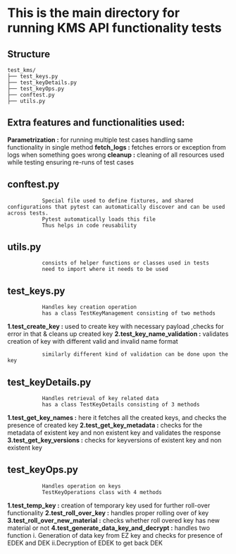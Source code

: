 # This is the main directory for running KMS API functionality tests

## Structure
```
test_kms/
├── test_keys.py       
├── test_keyDetails.py 
├── test_keyOps.py    
├── conftest.py       
├── utils.py
```

## Extra features and functionalities used:
  **Parametrization :** for running multiple test cases handling same functionality in single method 
  **fetch_logs      :** fetches errors or exception from logs when something goes wrong
  **cleanup         :** cleaning of all resources used while testing ensuring re-runs of test cases


## conftest.py
               Special file used to define fixtures, and shared configurations that pytest can automatically discover and can be used across tests.
               Pytest automatically loads this file
               Thus helps in code reusability

## utils.py
               consists of helper functions or classes used in tests
               need to import where it needs to be used

## test_keys.py 
               Handles key creation operation
               has a class TestKeyManagement consisting of two methods 
  **1.test_create_key          :**  used to create key with necessary payload ,checks for error in that & cleans up created key
  **2.test_key_name_validation :**  validates creation of key with different valid and invalid name format 

               similarly different kind of validation can be done upon the key

## test_keyDetails.py
               Handles retrieval of key related data
               has a class TestKeyDetails consisting of 3 methods
  **1.test_get_key_names    :** here it fetches all the created keys, and checks the presence of created key
  **2.test_get_key_metadata :** checks for the metadata of existent key and non existent key and validates the response
  **3.test_get_key_versions :** checks for keyversions of existent key and non existent key

## test_keyOps.py
               Handles operation on keys
               TestKeyOperations class with 4 methods
  **1.test_temp_key               :**   creation of temporary key used for further roll-over functionality
  **2.test_roll_over_key          :**   handles proper rolling over of key
  **3.test_roll_over_new_material :**   checks whether roll overed key has new material or not
  **4.test_generate_data_key_and_decrypt :** handles two function
                    i. Generation of data key from EZ key and checks for presence of EDEK and DEK 
                    ii.Decryption of EDEK to get back DEK 
               

